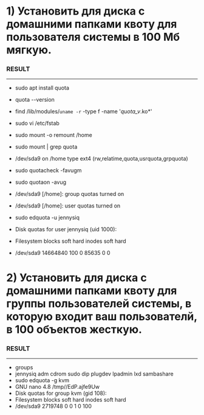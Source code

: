 # 1) Установить для диска с домашними папками квоту для пользователя системы в 100 Мб мягкую.
### RESULT
***
* sudo apt install quota
* quota --version
* find /lib/modules/`uname -r` -type f -name '*quota_v*.ko*'
* sudo vi /etc/fstab
* sudo mount -o remount /home
* sudo mount | grep quota
* /dev/sda9 on /home type ext4 (rw,relatime,quota,usrquota,grpquota)

* sudo quotacheck -favugm
* sudo quotaon -avug
* /dev/sda9 [/home]: group quotas turned on
* /dev/sda9 [/home]: user quotas turned on
* sudo edquota -u jennysiq
* Disk quotas for user jennysiq (uid 1000):
*   Filesystem                   blocks       soft       hard     inodes     soft     hard
*   /dev/sda9                  14664840        100          0      85635        0        0
# 2) Установить для диска с домашними папками квоту для группы пользователей системы, в которую входит ваш пользователй, в 100 объектов жесткую.
### RESULT
***
* groups
* jennysiq adm cdrom sudo dip plugdev lpadmin lxd sambashare
* sudo edquota -g kvm
*   GNU nano 4.8                            /tmp//EdP.ajfe9Uw                                      
* Disk quotas for group kvm (gid 108):
*   Filesystem                   blocks       soft       hard     inodes     soft     hard
*   /dev/sda9                   2719748          0          0          1        0      100
